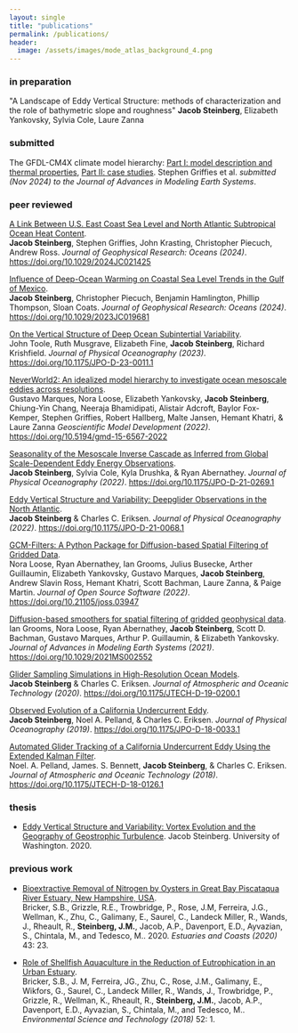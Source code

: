 ```yaml
---
layout: single
title: "publications"
permalink: /publications/
header:
  image: /assets/images/mode_atlas_background_4.png
---
```


### in preparation
"A Landscape of Eddy Vertical Structure: methods of characterization and the role of bathymetric slope and roughness" **Jacob Steinberg**, Elizabeth Yankovsky, Sylvia Cole, Laure Zanna

### submitted 
The GFDL-CM4X climate model hierarchy: [Part I: model description and thermal properties](https://essopenarchive.org/users/538225/articles/1244737-the-gfdl-cm4x-climate-model-hierarchy-part-i-model-description-and-thermal-properties), [Part II: case studies](https://essopenarchive.org/users/538225/articles/1244739-the-gfdl-cm4x-climate-model-hierarchy-part-ii-case-studies). Stephen Griffies et al. *submitted (Nov 2024) to the Journal of Advances in Modeling Earth Systems*.

### peer reviewed 
[A Link Between U.S. East Coast Sea Level and North Atlantic Subtropical Ocean Heat Content](https://essopenarchive.org/users/794306/articles/1109063-a-link-between-u-s-east-coast-sea-level-and-north-atlantic-subtropical-ocean-heat-content).  <br />
**Jacob Steinberg**, Stephen Griffies, John Krasting, Christopher Piecuch, Andrew Ross. *Journal of Geophysical Research: Oceans (2024)*. https://doi.org/10.1029/2024JC021425 

[Influence of Deep-Ocean Warming on Coastal Sea Level Trends in the Gulf of Mexico](https://doi.org/10.1029/2023JC019681).  <br />
**Jacob Steinberg**, Christopher Piecuch, Benjamin Hamlington, Phillip Thompson, Sloan Coats. *Journal of Geophysical Research: Oceans (2024)*. https://doi.org/10.1029/2023JC019681

[On the Vertical Structure of Deep Ocean Subintertial Variability](https://doi.org/10.1175/JPO-D-23-0011.1).  <br />
John Toole, Ruth Musgrave, Elizabeth Fine, **Jacob Steinberg**, Richard Krishfield. *Journal of Physical Oceanography (2023)*. https://doi.org/10.1175/JPO-D-23-0011.1

[NeverWorld2: An idealized model hierarchy to investigate ocean mesoscale eddies across resolutions](https://doi.org/10.5194/gmd-15-6567-2022).  <br />
Gustavo Marques, Nora Loose, Elizabeth Yankovsky, **Jacob Steinberg**, Chiung-Yin Chang, Neeraja Bhamidipati, Alistair Adcroft, Baylor Fox-Kemper, Stephen Griffies, Robert Hallberg, Malte Jansen, Hemant Khatri, & Laure Zanna *Geoscientific Model Development (2022)*. https://doi.org/10.5194/gmd-15-6567-2022 

[Seasonality of the Mesoscale Inverse Cascade as Inferred from Global Scale-Dependent Eddy Energy Observations](https://doi.org/10.1175/JPO-D-21-0269.1).  <br />
**Jacob Steinberg**, Sylvia Cole, Kyla Drushka, & Ryan Abernathey. *Journal of Physical Oceanography (2022)*. https://doi.org/10.1175/JPO-D-21-0269.1

[Eddy Vertical Structure and Variability: Deepglider Observations in the North Atlantic](https://doi.org/10.1175/JPO-D-21-0068.1).  <br />
**Jacob Steinberg** & Charles C. Eriksen. *Journal of Physical Oceanography (2022)*. https://doi.org/10.1175/JPO-D-21-0068.1 

[GCM-Filters: A Python Package for Diffusion-based Spatial Filtering of Gridded Data](https://doi.org/10.21105/joss.03947).  <br />
Nora Loose, Ryan Abernathey, Ian Grooms, Julius Busecke, Arther Guillaumin, Elizabeth Yankovsky, Gustavo Marques, **Jacob Steinberg**, Andrew Slavin Ross, Hemant Khatri, Scott Bachman, Laure Zanna, & Paige Martin. *Journal of Open Source Software (2022)*. https://doi.org/10.21105/joss.03947

[Diffusion-based smoothers for spatial filtering of gridded geophysical data](https://doi.org/10.1029/2021MS002552).  <br />
Ian Grooms, Nora Loose, Ryan Abernathey, **Jacob Steinberg**, Scott D. Bachman, Gustavo Marques, Arthur P. Guillaumin, & Elizabeth Yankovsky.  
*Journal of Advances in Modeling Earth Systems (2021)*. https://doi.org/10.1029/2021MS002552

[Glider Sampling Simulations in High-Resolution Ocean Models](https://doi.org/10.1175/JTECH-D-19-0200.1).  <br />
**Jacob Steinberg** & Charles C. Eriksen. *Journal of Atmospheric and Oceanic Technology (2020)*. https://doi.org/10.1175/JTECH-D-19-0200.1

[Observed Evolution of a California Undercurrent Eddy](https://doi.org/10.1175/JPO-D-18-0033.1).  <br />
**Jacob Steinberg**, Noel A. Pelland, & Charles C. Eriksen. *Journal of Physical Oceanography (2019)*. https://doi.org/10.1175/JPO-D-18-0033.1

[Automated Glider Tracking of a California Undercurrent Eddy Using the Extended Kalman Filter](https://doi.org/10.1175/JTECH-D-18-0126.1).  <br />
Noel. A. Pelland, James. S. Bennett, **Jacob Steinberg**, & Charles C. Eriksen. *Journal of Atmospheric and Oceanic Technology (2018)*. https://doi.org/10.1175/JTECH-D-18-0126.1

### thesis 
- [Eddy Vertical Structure and Variability: Vortex Evolution and the Geography of Geostrophic Turbulence](https://search.proquest.com/openview/60e28d852cdea92c54abfb9155a59ee5/1?pq-origsite=gscholar&cbl=18750&diss=y). Jacob Steinberg. University of Washington. 2020.

### previous work
- [Bioextractive Removal of Nitrogen by Oysters in Great Bay Piscataqua River Estuary, New Hampshire, USA](https://doi.org/10.1007/s12237-019-00661-8). <br />
Bricker, S.B., Grizzle, R.E., Trowbridge, P., Rose, J.M, Ferreira, J.G., Wellman, K., Zhu, C., Galimany, E., Saurel, C., Landeck Miller, R., Wands, J., Rheault, R., **Steinberg, J.M.**, Jacob, A.P., Davenport, E.D., Ayvazian, S., Chintala, M., and Tedesco, M.. 2020. *Estuaries and Coasts (2020)* 43: 23.
  
- [Role of Shellfish Aquaculture in the Reduction of Eutrophication in an Urban Estuary](https://doi.org/10.1021/acs.est.7b03970). <br /> 
Bricker, S.B., J. M, Ferreira, JG., Zhu, C., Rose, J.M., Galimany, E., Wikfors, G., Saurel, C., Landeck Miller, R., Wands, J., Trowbridge, P., Grizzle, R., Wellman, K., Rheault, R., **Steinberg, J.M.**, Jacob, A.P., Davenport, E.D., Ayvazian, S., Chintala, M., and Tedesco, M.. *Environmental Science and Technology (2018)* 52: 1.

[1]: /assets/documents/pelland_et_al_2018.pdf
[2]: /assets/documents/steinberg_et_al_2019.pdf
[3]: /assets/documents/steinberg_and_eriksen_2020.pdf
[4]: /assets/documents/grooms_et_al_2021.pdf
